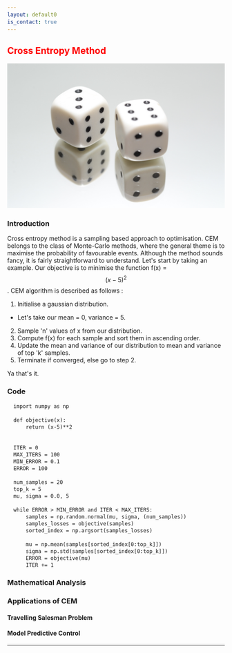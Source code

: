 ```yaml
---
layout: default0
is_contact: true
---
```

##  <span style="color:red"> Cross Entropy Method </span>
<img src="../images/CEM.jpg" alt="CEM" /> 

### Introduction
Cross entropy method is a sampling based approach to optimisation. CEM belongs to the class of Monte-Carlo methods, where the general theme is to maximise the probability of favourable events. Although the method sounds fancy, it is fairly straightforward to understand. Let's start by taking an example. Our objective is to minimise the function f(x) = $$ (x-5) ^2 $$. CEM algorithm is described as follows :
1. Initialise a gaussian distribution.
  * Let's take our mean = 0, variance = 5.
2. Sample 'n' values of x from our distribution.
3. Compute f(x) for each sample and sort them in ascending order.
4. Update the mean and variance of our distribution to mean and variance of top 'k' samples.
5. Terminate if converged, else go to step 2.

Ya that's it.

### Code
```
  import numpy as np

  def objective(x):
      return (x-5)**2


  ITER = 0
  MAX_ITERS = 100
  MIN_ERROR = 0.1
  ERROR = 100

  num_samples = 20
  top_k = 5
  mu, sigma = 0.0, 5

  while ERROR > MIN_ERROR and ITER < MAX_ITERS:
      samples = np.random.normal(mu, sigma, (num_samples))
      samples_losses = objective(samples)
      sorted_index = np.argsort(samples_losses)
      
      mu = np.mean(samples[sorted_index[0:top_k]])
      sigma = np.std(samples[sorted_index[0:top_k]])
      ERROR = objective(mu)
      ITER += 1

```


### Mathematical Analysis

### Applications of CEM

#### Travelling Salesman Problem

#### Model Predictive Control

---
